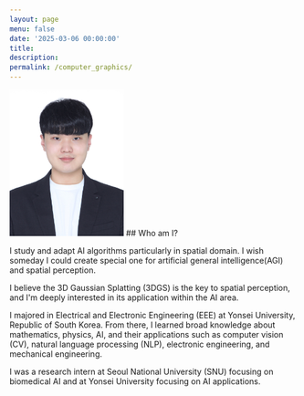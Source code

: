 ```yaml
---
layout: page
menu: false
date: '2025-03-06 00:00:00'
title: 
description: 
permalink: /computer_graphics/
---
```


<img class="profile-img" src="/assets/img/photo.png" alt="Me" width="200">
## Who am I?

  I study and adapt AI algorithms particularly in spatial domain.
  I wish someday I could create special one for artificial general intelligence(AGI) and spatial perception.

  I believe the 3D Gaussian Splatting (3DGS) is the key to spatial perception, and I'm deeply interested in its application within the AI area.

  I majored in Electrical and Electronic Engineering (EEE) at Yonsei University, Republic of South Korea.
  From there, I learned broad knowledge about mathematics, physics, AI, and their applications such as computer vision (CV), natural language processing (NLP), electronic engineering, and mechanical engineering.

  I was a research intern at Seoul National University (SNU) focusing on biomedical AI and at Yonsei University focusing on AI applications.